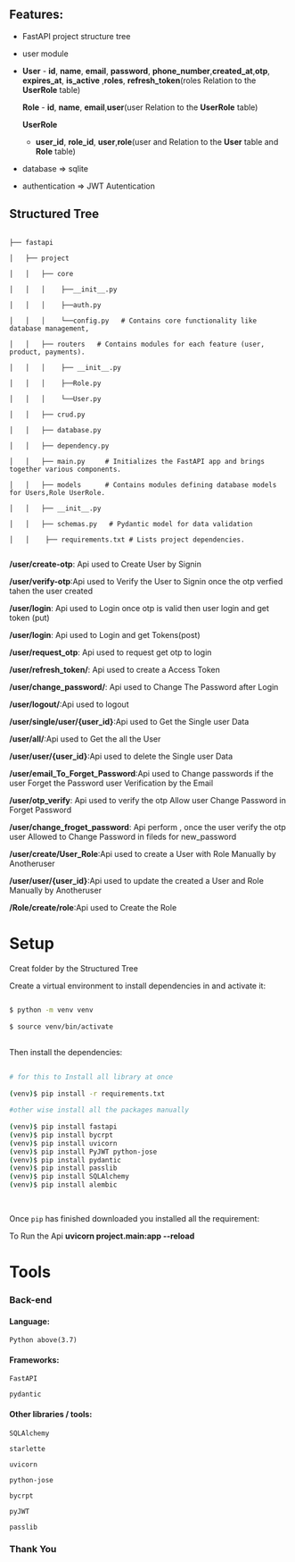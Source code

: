 ## Features:
 
- FastAPI project structure tree
 
- user module
- 
  **User**
        - **id**, **name**, **email**, **password**, **phone_number**,**created_at**,**otp**, **expires_at**, **is_active** ,**roles**, **refresh_token**(roles Relation to the **UserRole** table)
  
   **Role**
        - **id**, **name**, **email**,**user**(user Relation to the **UserRole** table)
 
   **UserRole**
    - **user_id**, **role_id**, **user**,**role**(user and Relation to the **User** table and **Role** table)
 
- database => sqlite
 
- authentication => JWT Autentication
 
 
## Structured Tree
 
```
 
├── fastapi
 
│   ├── project
 
│   │   ├── core
 
│   │   │    ├──__init__.py
 
│   │   │    ├──auth.py
 
│   │   │    └──config.py   # Contains core functionality like database management,
 
│   │   ├── routers   # Contains modules for each feature (user, product, payments).
 
│   │   │    ├── __init__.py
 
│   │   │    ├──Role.py
 
│   │   │    └──User.py
 
│   │   ├── crud.py
 
│   │   ├── database.py
 
│   │   ├── dependency.py
 
│   │   ├── main.py     # Initializes the FastAPI app and brings together various components.
 
│   │   ├── models      # Contains modules defining database models for Users,Role UserRole.
 
│   │   ├── __init__.py
 
│   │   ├── schemas.py   # Pydantic model for data validation
 
│   │    ├── requirements.txt # Lists project dependencies.
 
```
 
**/user/create-otp**: Api used to Create User by Signin
 
**/user/verify-otp**:Api used to Verify the User to  Signin once the otp verfied tahen the user created
 
**/user/login**: Api used to Login once otp is valid then user login and get token (put)
 
**/user/login**: Api used to Login and get Tokens(post)
 
**/user/request_otp**: Api used to  request get otp to login
 
**/user/refresh_token/**: Api used to create a Access Token
 
**/user/change_password/**: Api used to Change The Password after Login
 
**/user/logout/**:Api used to logout
 
**/user/single/user/{user_id}**:Api used to Get the Single user Data
 
**/user/all/**:Api used to Get the all the User
 
**/user/user/{user_id}**:Api used to delete the Single user Data
 
**/user/email_To_Forget_Password**:Api used to Change passwords if the user Forget the Password user Verification by the Email
 
**/user/otp_verify**: Api used to verify the otp Allow user Change Password in Forget Password
 
**/user/change_froget_password**: Api perform , once the user verify the otp  user Allowed to  Change Password  in fileds for new_password
 
**/user/create/User_Role**:Api used to create a User with Role Manually by  Anotheruser
 
**/user/user/{user_id}**:Api used to update the created a User and Role Manually by  Anotheruser
 
**/Role/create/role**:Api used to Create the Role
 
# Setup
Creat folder by the Structured Tree
 
 
Create a virtual environment to install dependencies in and activate it:
 
```sh
 
$ python -m venv venv
 
$ source venv/bin/activate
 
```
 
Then install the dependencies:
 
```sh
 
# for this to Install all library at once
 
(venv)$ pip install -r requirements.txt
 
#other wise install all the packages manually
 
(venv)$ pip install fastapi
(venv)$ pip install bycrpt
(venv)$ pip install uvicorn
(venv)$ pip install PyJWT python-jose
(venv)$ pip install pydantic
(venv)$ pip install passlib
(venv)$ pip install SQLAlchemy
(venv)$ pip install alembic
 
 
```
 
Once `pip` has finished downloaded you installed all the requirement:
 
To Run the Api **uvicorn project.main:app --reload**
 
 
# Tools
 
### Back-end
 
#### Language:
 
    Python above(3.7)
 
#### Frameworks:
 
    FastAPI
 
    pydantic
 
#### Other libraries / tools:
 
    SQLAlchemy
 
    starlette
 
    uvicorn
 
    python-jose
 
    bycrpt
 
    pyJWT
 
    passlib
 
### Thank You
 
